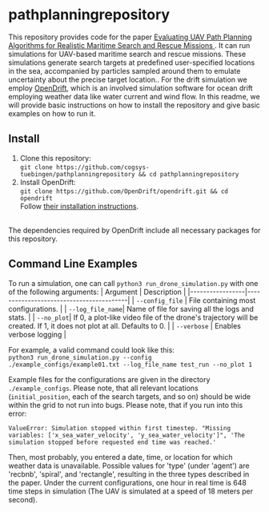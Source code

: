 # pathplanningrepository

This repository provides code for the paper [Evaluating UAV Path Planning Algorithms for Realistic Maritime Search and Rescue Missions
](https://arxiv.org/abs/2402.01494). It can run simulations for UAV-based maritime search and rescue missions.
These simulations generate search targets at predefined user-specified locations in the sea, accompanied by particles sampled around them to emulate uncertainty about the precise target location.. For the drift simulation we employ [OpenDrift](https://github.com/OpenDrift/opendrift), which is an involved simulation software for ocean drift employing weather data like water current and wind flow.
In this readme, we will provide basic instructions on how to install the repository and give basic examples on how to run it.

## Install
1. Clone this repository:<br>
	```git clone https://github.com/cogsys-tuebingen/pathplanningrepository && cd pathplanningrepository```
2. Install OpenDrift:<br>
	```git clone https://github.com/OpenDrift/opendrift.git && cd opendrift```<br>
	Follow [their installation instructions](https://opendrift.github.io/install.html).
	
<br>
The dependencies required by OpenDrift include all necessary packages for this repository.


## Command Line Examples
To run a simulation, one can call ```python3 run_drone_simulation.py``` with one of the following arguments:
| Argument        | Description                             |
|-----------------|-----------------------------------------|
| `--config_file`  | File containing most configurations.               |
| `--log_file_name`| Name of file for saving all the logs and stats.       |
| `--no_plot`| If 0, a plot-like video file of the drone's trajectory will be created. If 1, it does not plot at all. Defaults to 0.          |
| `--verbose`     | Enables verbose logging                 |

For example, a valid command could look like this:<br>
```python3 run_drone_simulation.py --config ./example_configs/example01.txt --log_file_name test_run --no_plot 1```

Example files for the configurations are given in the directory ```./example_configs```.
Please note, that all relevant locations (```initial_position```, each of the search targets, and so on) should be wide within the grid to not run into bugs. Please note, that if you run into this error:
```
ValueError: Simulation stopped within first timestep. "Missing variables: ['x_sea_water_velocity', 'y_sea_water_velocity']", 'The simulation stopped before requested end time was reached.'
```
Then, most probably, you entered a date, time, or location for which weather data is unavailable.
Possible values for 'type' (under 'agent') are 'recbnb', 'spiral', and 'rectangle', resulting in the three types described in the paper. Under the current configurations, one hour in real time is 648 time steps in simulation (The UAV is simulated at a speed of 18 meters per second).
